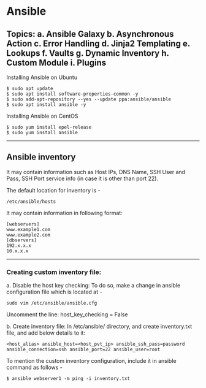 # Ansible
Topics:
a. Ansible Galaxy
b. Asynchronous Action
c. Error Handling
d. Jinja2 Templating
e. Lookups
f. Vaults
g. Dynamic Inventory
h. Custom Module
i. Plugins
---
Installing Ansible on Ubuntu
```
$ sudo apt update
$ sudo apt install software-properties-common -y
$ sudo add-apt-repository --yes --update ppa:ansible/ansible
$ sudo apt install ansible -y
```
Installing Ansible on CentOS
```
$ sudo yum install epel-release
$ sudo yum install ansible
```
---

## Ansible inventory
It may contain information such as Host IPs, DNS Name, SSH User and Pass, SSH Port service info (in case it is other than port 22).

The default location for inventory is -
```
/etc/ansible/hosts
```

It may contain information in following format:
```
[webservers]
www.example1.com
www.example2.com
[dbservers]
192.x.x.x
10.x.x.x
```

---
### Creating custom inventory file:
a. Disable the host key checking:
To do so, make a change in ansible configuration file which is located at -
```
sudo vim /etc/ansible/ansible.cfg
```
Uncomment the line: host_key_checking = False

b. Create inventory file:
In /etc/ansible/ directory, and create inventory.txt file, and add below details to it:
```
<host_alias> ansible_host=<host_pvt_ip> ansible_ssh_pass=password ansible_connection=ssh ansible_port=22 ansible_user=root 
```
To mention the custom inventory configuration, include it in ansible command as follows -
```
$ ansible webserver1 -m ping -i inventory.txt 
